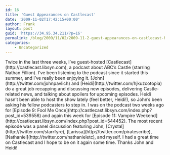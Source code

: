 ```yaml
---
id: 16
title: 'Guest Appearances on Castlecast'
date: '2009-11-02T17:42:15+00:00'
author: Frank
layout: post
guid: 'https://34.95.34.211/?p=16'
permalink: /blog/2009/11/02/2009-11-2-guest-appearances-on-castlecast-html/
categories:
    - Uncategorized
---
```


<div src="v5">Twice in the last three weeks, I’ve guest-hosted [Castlecast](http://castlecast.libsyn.com), a podcast about ABC’s Castle (starring Nathan Fillion). I’ve been listening to the podcast since it started this summer, and I’ve really been enjoying it. [John](http://twitter.com/johnpavlich) and [Heidi](http://twitter.com/hjkuzcotopia) do a great job recapping and discussing new episodes, delivering Castle-related news, and talking about spoilers for upcoming episodes. Heidi hasn’t been able to host the show lately (feel better, Heidi!), so John’s been asking his fellow podcasters to step in. I was on the podcast two weeks ago for [Episode 9: Fool Me Once](http://castlecast.libsyn.com/index.php?post_id=539556) and again this week for [Episode 11: Vampire Weekend](http://castlecast.libsyn.com/index.php?post_id=544452). The most recent episode was a panel discussion featuring John, [Crystal](http://twitter.com/starrfyre), [Larissa](http://twitter.com/piratescribe), [Nathaniel](http://twitter.com/nathanieletc), and myself. I had a great time on Castlecast and I hope to be on it again some time. Thanks John and Heidi!</div>